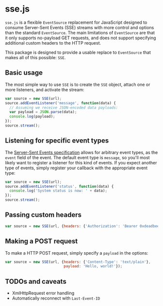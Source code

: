 sse.js
======

`sse.js` is a flexible `EventSource` replacement for JavaScript designed
to consume Server-Sent Events (SSE) streams with more control and
options than the standard `EventSource`. The main limitations of
`EventSource` are that it only supports no-payload GET requests, and
does not support specifying additional custom headers to the HTTP
request.

This package is designed to provide a usable replace to `EventSource`
that makes all of this possible: `SSE`.

Basic usage
-----------

The most simple way to use `SSE` is to create the `SSE` object, attach
one or more listeners, and activate the stream:

```js
var source = new SSE(url);
source.addEventListener('message', function(data) {
  // Assuming we receive JSON-encoded data payloads:
  var payload = JSON.parse(data);
  console.log(payload);
});
source.stream();
```

Listening for specific event types
----------------------------------

The [Server-Sent Events
specification](https://html.spec.whatwg.org/multipage/comms.html#server-sent-events)
allows for arbitrary event types, as the `event` field of the event. The
default event type is `message`, so you'll most likely want to register
a listener for this kind of events. If you expect another type of
events, simply register your callback with the appropriate event type:

```js
var source = new SSE(url);
source.addEventListener('status', function(data) {
  console.log('System status is now: ' + data);
});
source.stream();
```

Passing custom headers
----------------------

```js
var source = new SSE(url, {headers: {'Authorization': 'Bearer 0xdeadbeef'}});
```

Making a POST request
---------------------

To make a HTTP POST request, simply specify a `payload` in the options:

```js
var source = new SSE(url, {headers: {'Content-Type': 'text/plain'},
                           payload: 'Hello, world!'});
```

TODOs and caveats
-----------------

- XmlHttpRequest error handling
- Automatically reconnect with `Last-Event-ID`
